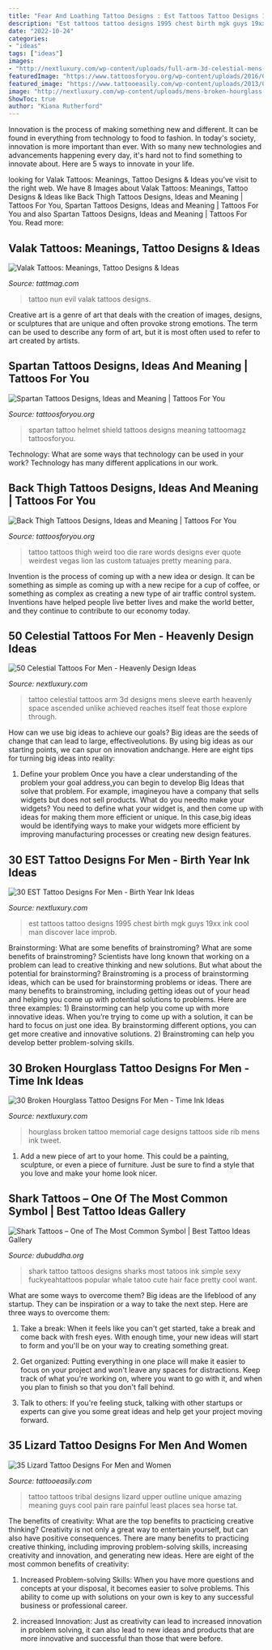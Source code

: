 ```yaml
---
title: "Fear And Loathing Tattoo Designs : Est Tattoos Tattoo Designs 1995 Chest Birth Mgk Guys 19xx Ink Cool Man Discover Lace Improb"
description: "Est tattoos tattoo designs 1995 chest birth mgk guys 19xx ink cool man discover lace improb"
date: "2022-10-24"
categories:
- "ideas"
tags: ["ideas"]
images:
- "http://nextluxury.com/wp-content/uploads/full-arm-3d-celestial-mens-tattoo-designs.jpg"
featuredImage: "https://www.tattoosforyou.org/wp-content/uploads/2016/05/Spartan-Shield-Tattoo.jpg"
featured_image: "https://www.tattooeasily.com/wp-content/uploads/2013/03/Lizard-Tattoo-Designs-For-Men-and-Women-16.jpg"
image: "http://nextluxury.com/wp-content/uploads/mens-broken-hourglass-memorial-rib-cage-side-tattoo.jpg"
ShowToc: true
author: "Kiana Rutherford"
---
```



Innovation is the process of making something new and different. It can be found in everything from technology to food to fashion. In today's society, innovation is more important than ever. With so many new technologies and advancements happening every day, it's hard not to find something to innovate about. Here are 5 ways to innovate in your life.

	

		
looking for Valak Tattoos: Meanings, Tattoo Designs &amp; Ideas you've visit to the right web. We have 8 Images about Valak Tattoos: Meanings, Tattoo Designs &amp; Ideas like Back Thigh Tattoos Designs, Ideas and Meaning | Tattoos For You, Spartan Tattoos Designs, Ideas and Meaning | Tattoos For You and also Spartan Tattoos Designs, Ideas and Meaning | Tattoos For You. Read more:
		
    
## Valak Tattoos: Meanings, Tattoo Designs &amp; Ideas

<img loading=lazy src="https://tattmag.com/wp-content/uploads/2020/10/Evil-Nun-Tattoo-6.jpg" onerror="this.onerror=null;this.src='https://tse3.mm.bing.net/th?id=OIP.zv-C_CRoffJ1rq0QzjU3KgAAAA&amp;pid=15.1';" alt="Valak Tattoos: Meanings, Tattoo Designs &amp; Ideas">

_Source: tattmag.com_

>tattoo nun evil valak tattoos designs. 

	

Creative art is a genre of art that deals with the creation of images, designs, or sculptures that are unique and often provoke strong emotions. The term can be used to describe any form of art, but it is most often used to refer to art created by artists.

    
## Spartan Tattoos Designs, Ideas And Meaning | Tattoos For You

<img loading=lazy src="https://www.tattoosforyou.org/wp-content/uploads/2016/05/Spartan-Shield-Tattoo.jpg" onerror="this.onerror=null;this.src='https://tse2.mm.bing.net/th?id=OIP.HzK62wWGjq0SkCcKbVgTgQHaHI&amp;pid=15.1';" alt="Spartan Tattoos Designs, Ideas and Meaning | Tattoos For You">

_Source: tattoosforyou.org_

>spartan tattoo helmet shield tattoos designs meaning tattoomagz tattoosforyou. 

	

Technology: What are some ways that technology can be used in your work?
Technology has many different applications in our work.

    
## Back Thigh Tattoos Designs, Ideas And Meaning | Tattoos For You

<img loading=lazy src="https://www.tattoosforyou.org/wp-content/uploads/2017/05/Back-of-Thigh-Tattoos-Words.jpg" onerror="this.onerror=null;this.src='https://tse3.mm.bing.net/th?id=OIP.lmMbei4RzeINWxwBOviPFQHaFj&amp;pid=15.1';" alt="Back Thigh Tattoos Designs, Ideas and Meaning | Tattoos For You">

_Source: tattoosforyou.org_

>tattoo tattoos thigh weird too die rare words designs ever quote weirdest vegas lion las custom tatuajes pretty meaning para. 

	

Invention is the process of coming up with a new idea or design. It can be something as simple as coming up with a new recipe for a cup of coffee, or something as complex as creating a new type of air traffic control system. Inventions have helped people live better lives and make the world better, and they continue to contribute to our economy today.

    
## 50 Celestial Tattoos For Men - Heavenly Design Ideas

<img loading=lazy src="http://nextluxury.com/wp-content/uploads/full-arm-3d-celestial-mens-tattoo-designs.jpg" onerror="this.onerror=null;this.src='https://tse2.mm.bing.net/th?id=OIP.e6lOICILVWWVJMI1_dVEzgHaJP&amp;pid=15.1';" alt="50 Celestial Tattoos For Men - Heavenly Design Ideas">

_Source: nextluxury.com_

>tattoo celestial tattoos arm 3d designs mens sleeve earth heavenly space ascended unlike achieved reaches itself feat those explore through. 

	

How can we use big ideas to achieve our goals?
Big ideas are the seeds of change that can lead to large, effectiveolutions. By using big ideas as our starting points, we can spur on innovation andchange. Here are eight tips for turning big ideas into reality:
1. Define your problem
Once you have a clear understanding of the problem your goal address,you can begin to develop Big Ideas that solve that problem. For example, imagineyou have a company that sells widgets but does not sell products. What do you needto make your widgets? You need to define what your widget is, and then come up with ideas for making them more efficient or unique. In this case,big ideas would be identifying ways to make your widgets more efficient by improving manufacturing processes or creating new design features.


    
## 30 EST Tattoo Designs For Men - Birth Year Ink Ideas

<img loading=lazy src="http://nextluxury.com/wp-content/uploads/est-1995-guys-chest-tattoos.jpg" onerror="this.onerror=null;this.src='https://tse1.mm.bing.net/th?id=OIP.XPAnUkbx7AiXqK-kMZWPlgHaHa&amp;pid=15.1';" alt="30 EST Tattoo Designs For Men - Birth Year Ink Ideas">

_Source: nextluxury.com_

>est tattoos tattoo designs 1995 chest birth mgk guys 19xx ink cool man discover lace improb. 

	

Brainstorming: What are some benefits of brainstroming?
What are some benefits of brainstroming? Scientists have long known that working on a problem can lead to creative thinking and new solutions. But what about the potential for brainstorming? Brainstroming is a process of brainstorming ideas, which can be used for brainstorming problems or ideas. There are many benefits to brainstroming, including getting ideas out of your head and helping you come up with potential solutions to problems. Here are three examples: 1) Brainstorming can help you come up with more innovative ideas. When you’re trying to come up with a solution, it can be hard to focus on just one idea. By brainstorming different options, you can get more creative and innovative solutions. 2) Brainstroming can help you develop better problem-solving skills.

    
## 30 Broken Hourglass Tattoo Designs For Men - Time Ink Ideas

<img loading=lazy src="http://nextluxury.com/wp-content/uploads/mens-broken-hourglass-memorial-rib-cage-side-tattoo.jpg" onerror="this.onerror=null;this.src='https://tse3.mm.bing.net/th?id=OIP.XRKlZpDA5ezmSeeFgq1GCAHaKw&amp;pid=15.1';" alt="30 Broken Hourglass Tattoo Designs For Men - Time Ink Ideas">

_Source: nextluxury.com_

>hourglass broken tattoo memorial cage designs tattoos side rib mens ink tweet. 

	

1. Add a new piece of art to your home. This could be a painting, sculpture, or even a piece of furniture. Just be sure to find a style that you love and make your home look nicer.

    
## Shark Tattoos – One Of The Most Common Symbol | Best Tattoo Ideas Gallery

<img loading=lazy src="http://www.dubuddha.org/wp-content/uploads/2015/09/shark-tattoo-on-women2.jpg" onerror="this.onerror=null;this.src='https://tse2.mm.bing.net/th?id=OIP.9PEiI0sLAa2vpNu2-hjcGgHaMw&amp;pid=15.1';" alt="Shark Tattoos – One of The Most Common Symbol | Best Tattoo Ideas Gallery">

_Source: dubuddha.org_

>shark tattoo tattoos designs sharks most tatoos ink simple sexy fuckyeahtattoos popular whale tatoo cute hair face pretty cool want. 

	

What are some ways to overcome them?
Big ideas are the lifeblood of any startup. They can be inspiration or a way to take the next step. Here are three ways to overcome them:
1) Take a break: When it feels like you can't get started, take a break and come back with fresh eyes. With enough time, your new ideas will start to form and you'll be on your way to creating something great.

2) Get organized: Putting everything in one place will make it easier to focus on your project and won't leave any spaces for distractions. Keep track of what you're working on, where you want to go with it, and when you plan to finish so that you don't fall behind.

3) Talk to others: If you're feeling stuck, talking with other startups or experts can give you some great ideas and help get your project moving forward.

    
## 35 Lizard Tattoo Designs For Men And Women

<img loading=lazy src="https://www.tattooeasily.com/wp-content/uploads/2013/03/Lizard-Tattoo-Designs-For-Men-and-Women-16.jpg" onerror="this.onerror=null;this.src='https://tse2.mm.bing.net/th?id=OIP.MLzta3wjBNMuBcCWk_B0MgHaKt&amp;pid=15.1';" alt="35 Lizard Tattoo Designs For Men and Women">

_Source: tattooeasily.com_

>tattoo tattoos tribal designs lizard upper outline unique amazing meaning guys cool pain rare painful least places sea horse tat. 

	

The benefits of creativity: What are the top benefits to practicing creative thinking?
Creativity is not only a great way to entertain yourself, but can also have positive consequences. There are many benefits to practicing creative thinking, including improving problem-solving skills, increasing creativity and innovation, and generating new ideas. Here are eight of the most common benefits of creativity:
1. Increased Problem-solving Skills: When you have more questions and concepts at your disposal, it becomes easier to solve problems. This ability to come up with solutions on your own is key to any successful business or professional career.

2. increased Innovation: Just as creativity can lead to increased innovation in problem solving, it can also lead to new ideas and products that are more innovative and successful than those that were before.

